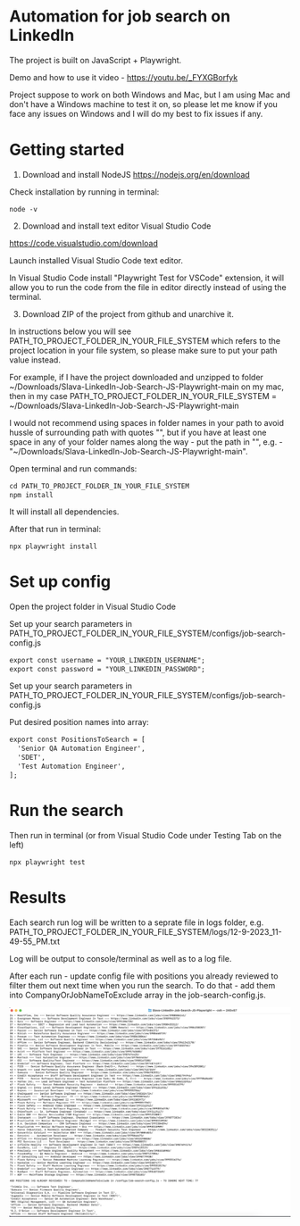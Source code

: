 # Automation for job search on LinkedIn

The project is built on JavaScript + Playwright.

Demo and how to use it video - https://youtu.be/_FYXGBorfyk

Project suppose to work on both Windows and Mac, but I am using Mac and don't have a Windows machine to test it on, so please let me know if you face any issues on Windows and I will do my best to fix issues if any.

# Getting started

1. Download and install NodeJS https://nodejs.org/en/download

Check installation by running in terminal:

```
node -v
```

2. Download and install text editor Visual Studio Code

https://code.visualstudio.com/download

Launch installed Visual Studio Code text editor.

In Visual Studio Code install "Playwright Test for VSCode" extension, it will allow you to run the code from the file in editor directly instead of using the terminal.

3. Download ZIP of the project from github and unarchive it.

In instructions below you will see PATH_TO_PROJECT_FOLDER_IN_YOUR_FILE_SYSTEM which refers to the project location in your file system, so please make sure to put your path value instead.

For example, if I have the project downloaded and unzipped to folder ~/Downloads/Slava-LinkedIn-Job-Search-JS-Playwright-main on my mac, then in my case PATH_TO_PROJECT_FOLDER_IN_YOUR_FILE_SYSTEM = ~/Downloads/Slava-LinkedIn-Job-Search-JS-Playwright-main

I would not recommend using spaces in folder names in your path to avoid hussle of surrounding path with quotes "", but if you have at least one space in any of your folder names along the way - put the path in "", e.g. - "~/Downloads/Slava-LinkedIn-Job-Search-JS-Playwright-main".

Open terminal and run commands:

```
cd PATH_TO_PROJECT_FOLDER_IN_YOUR_FILE_SYSTEM
npm install
```

It will install all dependencies.

After that run in terminal:

```
npx playwright install
```

# Set up config

Open the project folder in Visual Studio Code

Set up your search parameters in PATH_TO_PROJECT_FOLDER_IN_YOUR_FILE_SYSTEM/configs/job-search-config.js

```
export const username = "YOUR_LINKEDIN_USERNAME";
export const password = "YOUR_LINKEDIN_PASSWORD";
```

Set up your search parameters in PATH_TO_PROJECT_FOLDER_IN_YOUR_FILE_SYSTEM/configs/job-search-config.js

Put desired position names into array:

```
export const PositionsToSearch = [
  'Senior QA Automation Engineer',
  'SDET',
  'Test Automation Engineer',
];
```

# Run the search

Then run in terminal (or from Visual Studio Code under Testing Tab on the left)

```
npx playwright test
```

# Results

Each search run log will be written to a seprate file in logs folder, e.g. PATH_TO_PROJECT_FOLDER_IN_YOUR_FILE_SYSTEM/logs/12-9-2023_11-49-55_PM.txt

Log will be output to console/terminal as well as to a log file.

After each run - update config file with positions you already reviewed to filter them out next time when you run the search. To do that - add them into CompanyOrJobNameToExclude array in the job-search-config.js.

![](terminal_results.png)
